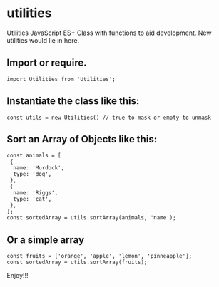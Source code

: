 # utilities
Utilities JavaScript ES+ Class with functions to aid development. New utilities would lie in here.

## Import or require.
```
import Utilities from 'Utilities';
```

## Instantiate the class like this:
```
const utils = new Utilities() // true to mask or empty to unmask
```

## Sort an Array of Objects like this:
```
const animals = [
 {
  name: 'Murdock',
  type: 'dog',
 },
 {
  name: 'Riggs',
  type: 'cat',
 },
];
const sortedArray = utils.sortArray(animals, 'name');
```

## Or a simple array
```
const fruits = ['orange', 'apple', 'lemon', 'pinneapple'];
const sortedArray = utils.sortArray(fruits);
```

Enjoy!!!
